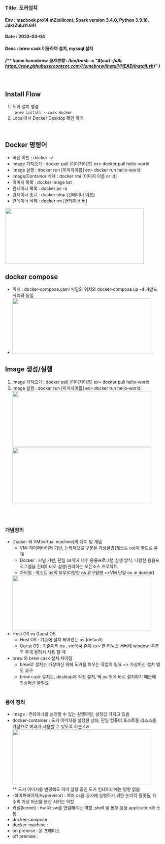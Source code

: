 ### Title:  도커설치 
#### Env : macbook pro14 m2(silicon), Spark version 3.4.0, Python 3.9.16, Jdk(Zulu11.64)
#### Date : 2023-03-04 
#### Desc : brew cask 이용하여 설치, myssql 설치
##### (** home homebrew 설치방법 : /bin/bash -c "$(curl -fsSL https://raw.githubusercontent.com/Homebrew/install/HEAD/install.sh)" )
<br/>

## Install Flow
1. 도커 설치 명령  
``` brew install --cask docker```  
2. Local에서 Docker Desktop 확인 하기
<br/>


## Docker 명령어  
- 버전 확인 : docker -v   
- Image 가져오기 : docker pull [이미지이름]     ex> docker pull hello-world
- Image 실행 : docker run [이미지이름]     ex> docker run hello-world
- Image/Containor 삭제 : docker rmi [이미지 이름 or id]
- 이미지 목록 : docker image list   
- 컨테이너 목록 : docker ps -a     
- 컨테이너 종료 : docker stop [컨테이너 이름]         
- 컨테이너 삭제 : docker rm [컨테이너 id]    
<img src = "img/img_26.png" width = "450" height = "180"/>        

## docker compose
- 위치 : docker-compose.yaml 파일의 위치와 docker-compose up -d 커맨드 위치와 동일    
- <img src = "img/img_33.png" width = "450" height = "180"/>   


## Image 생성/실행
1. Image 가져오기 : docker pull [이미지이름]     ex> docker pull hello-world
2. Image 실행 : docker run [이미지이름]     ex> docker run hello-world  
     <img src = "img/img_23.png" width = "450" height = "180"/>       
     <img src = "img/img_24.png" width = "450" height = "180"/>      


<br/><br/>
### 개념정리
-  Docker 와 VM(virtual machine)의 차이 및 개념    
     -  VM: 하이퍼바이저 기반, 논리적으로 구분된 가상환경(게스트 os)이 별도로 존재
     -  Docker : 커널 기반, 단일 os위에 다수 응용프로그램 실행 방식, 다양한 응용프로그램을 컨테이너로 실행/관리하는 오픈소스 프로젝트, 
     -  차이점 : 게스트 os의 유무(다양한 os 요구될땐 =>VM    단일 os => docker)  
     <img src = "img/img_22.png" width = "450" height = "180"/>
-  Host OS vs Guest OS       
     - Host OS : 기존에 설치 되어있는 os (default)  
     - Guest OS : 기존이외 os , vm에서 존재  ex> 한 리눅스 서버에 window, 우분투 두개 올려서 사용 할 때  
-  brew 와 brew cask 설치 차이점  
     - brew로 설치는 가상머신 위에 도커를 띄우는 작업이 필요 => 가상머신 설치 별도 요구  
     - brew cask 설치는, desktop에 직접 설치, 맥 os 위에 바로 설치하기 때문에 가상머신 불필요
 <br/><br/>

### 용어 정리
- image : 컨테이너를 실행할 수 있는 실행파일, 설정값 가지고 있음  
- docker-container : 도커 이미지를 실행한 상태, 단일 컴퓨터 호스트를 리소스를 가상으로 여러개 사용할 수 있도록 하는 sw  
     <img src = "img/img_25.png" width = "450" height = "180"/>  
** 도커 이미지를 변경해도 이미 실행 중인 도커 컨테이너에는 영향 없음    
- -하이퍼바이저(hypervisor) : 여러 os를 동시에 실행하기 위한 논리적 플랫폼, 다수의 가상 머신을 분산 시키는 역할  
- 커널(kernel) : hw 와 sw를 연결해주는 역할 ,shell 을 통해 응용 application과 소통
- docker-compose :
- docker-machine :
- on premise : 온 프레미스
- off premise : 